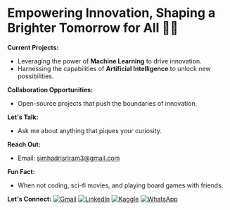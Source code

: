 # Empowering Innovation, Shaping a Brighter Tomorrow for All 🚀🌟

**Current Projects:**
* Leveraging the power of **Machine Learning** to drive innovation.
* Harnessing the capabilities of **Artificial Intelligence** to unlock new possibilities.

**Collaboration Opportunities:**
* Open-source projects that push the boundaries of innovation.

**Let's Talk:**
* Ask me about anything that piques your curiosity.

**Reach Out:**
* Email: simhadrisriram3@gmail.com

**Fun Fact:**
* When not coding, sci-fi movies, and playing board games with friends.


  
**Let's Connect:**
[<img src="https://imgur.com/gallery/logo-whatsapp-pk2dMhK" alt="Gmail">](mailto:simhadrisriram3@gmail.com)
[<img src="https://i.imgur.com/your-linkedin-logo.png" alt="LinkedIn">](https://www.linkedin.com/in/simhadrisriram)
[<img src="https://i.imgur.com/your-kaggle-logo.png" alt="Kaggle">](https://www.kaggle.com/sriramsimhadri)
[<img src="https://i.imgur.com/your-whatsapp-logo.png" alt="WhatsApp">](https://api.whatsapp.com/send?phone=9110779855)
